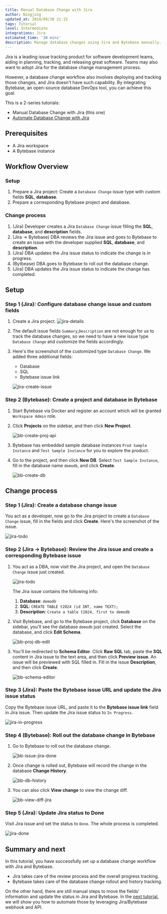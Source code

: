 ```yaml
---
title: Manual Database Change with Jira
author: Ningjing
updated_at: 2024/09/30 21:15
tags: Tutorial
level: Intermediate
integrations: Jira
estimated_time: '30 mins'
description: Manage database changes using Jira and Bytebase manually.
---
```


Jira is a leading issue tracking product for software development teams, aiding in planning, tracking, and releasing great software. Teams may also want to adopt Jira for the database change management process.

However, a database change workflow also involves deploying and tracking those changes, and Jira doesn't
have such capability. By integrating Bytebase, an open-source database DevOps tool, you can achieve this goal.

This is a 2-series tutorials:

- Manual Database Change with Jira (this one)
- [Automate Database Change with Jira](/docs/tutorials/database-change-management-with-jira-automated/)

## Prerequisites

- A Jira workspace
- A Bytebase instance

## Workflow Overview

### Setup

1. Prepare a Jira project: Create a `Database Change` issue type with custom fields **SQL**, **database**.
1. Prepare a corresponding Bytebase project and database.

### Change process

1. (Jira) Developer creates a Jira `Database Change` issue filling the **SQL**, **database**, and **description** fields.
1. (Jira -> Bytebase) DBA reviews the Jira issue and goes to Bytebase to create an issue with the developer supplied **SQL**, **database**, and **description**.
1. (Jira) DBA updates the Jira issue status to indicate the change is in progress.
1. (Bytbease) DBA goes to Bytebase to roll out the database change.
1. (Jira) DBA updates the Jira issue status to indicate the change has completed.

## Setup

### Step 1 (Jira): Configure database change issue and custom fields

1. Create a Jira project.
   ![jira-details](/content/docs/tutorials/database-change-management-with-jira-manual/jira-details.webp)

1. The default issue fields `Summary`,`Description` are not enough for us to track the database changes, so we need to have a new issue type `Database Change` and customize the fields accordingly.

1. Here's the screenshot of the customized type `Database Change`. We added three additional fields:

   - Database
   - SQL
   - Bytebase issue link

   ![jira-create-issue](/content/docs/tutorials/database-change-management-with-jira-manual/jira-create-issue.webp)

### Step 2 (Bytebase): Create a project and database in Bytebase

1. Start Bytebase via Docker and register an account which will be granted `Workspace Admin` role.

   <IncludeBlock url="/docs/get-started/install/terminal-docker-run-volume"></IncludeBlock>

1. Click **Projects** on the sidebar, and then click **New Project**.

   ![bb-create-proj-api](/content/docs/tutorials/database-change-management-with-jira-manual/bb-create-proj-api.webp)

1. Bytebase has embedded sample database instances `Prod Sample Instance` and `Test Sample Instance` for you to explore the product.

1. Go to the project, and then click **New DB**. Select `Test Sample Instance`, fill in the database name `demodb`, and click **Create**.

   ![bb-create-db](/content/docs/tutorials/database-change-management-with-jira-manual/bb-create-db.webp)

## Change process

### Step 1 (Jira): Create a database change issue

You act as a developer, now go to the Jira project to create a `Database Change` issue, fill in the fields and click **Create**. Here's the screenshot of the issue.

![jira-todo](/content/docs/tutorials/database-change-management-with-jira-manual/jira-todo.webp)

### Step 2 (Jira -> Bytebase): Review the Jira issue and create a corresponding Bytebase issue

1. You act as a DBA, now visit the Jira project, and open the `Database Change` issue just created.

   ![jira-todo](/content/docs/tutorials/database-change-management-with-jira-manual/jira-todo.webp)

   The Jira issue contains the following info:

   1. **Database**: `demodb`
   1. **SQL**: `CREATE TABLE t2024 (id INT, name TEXT);`
   1. **Description**: `Create a table t2024, first to demodb`

1. Visit Bytebase, and go to the Bytebase project, click **Database** on the sidebar, you'll see the database `demodb` just created. Select the database, and click **Edit Schema**.

   ![bb-proj-db-edit](/content/docs/tutorials/database-change-management-with-jira-manual/bb-proj-db-edit.webp)

1. You'll be redirected to **Schema Editor**. Click **Raw SQL** tab, paste the **SQL** content in Jira issue to the text area, and then click **Preview issue**. An issue will be previewed with SQL filled in. Fill in the issue **Description**, and then click **Create**.

   ![bb-schema-editor](/content/docs/tutorials/database-change-management-with-jira-manual/bb-schema-editor.webp)

### Step 3 (Jira): Paste the Bytebase issue URL and update the Jira issue status

Copy the Bytebase issue URL, and paste it to the **Bytebase issue link** field in Jira issue. Then update the Jira issue status to `In Progress`.

![jira-in-progress](/content/docs/tutorials/database-change-management-with-jira-manual/jira-in-progress.webp)

### Step 4 (Bytebase): Roll out the database change in Bytebase

1. Go to Bytebase to roll out the database change.

   ![bb-issue-jira-done](/content/docs/tutorials/database-change-management-with-jira-manual/bb-issue-jira-done.webp)

1. Once change is rolled out, Bytebase will record the change in the database **Change History**.

   ![bb-db-history](/content/docs/tutorials/database-change-management-with-jira-manual/bb-db-history.webp)

1. You can also click **View change** to view the change diff.

   ![bb-view-diff-jira](/content/docs/tutorials/database-change-management-with-jira-manual/bb-view-diff-jira.webp)

### Step 5 (Jira): Update Jira status to Done

Visit Jira issue and set the status to `Done`. The whole process is completed.

![jira-done](/content/docs/tutorials/database-change-management-with-jira-manual/jira-done.webp)

## Summary and next

In this tutorial, you have successfully set up a database change workflow with Jira and Bytebase.

- Jira takes care of the review process and the overall progress tracking.
- Bytebase takes care of the database change rollout and history tracking.

On the other hand, there are still manual steps to move the fields' information and update the status
in Jira and Bytebase. In the [next tutorial](/docs/tutorials/database-change-management-with-jira-automated/), we will show you how to automate those by leveraging Jira/Bytebase webhook and API.
